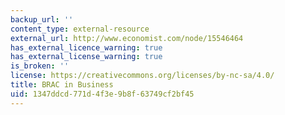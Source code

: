 ```yaml
---
backup_url: ''
content_type: external-resource
external_url: http://www.economist.com/node/15546464
has_external_licence_warning: true
has_external_license_warning: true
is_broken: ''
license: https://creativecommons.org/licenses/by-nc-sa/4.0/
title: BRAC in Business
uid: 1347ddcd-771d-4f3e-9b8f-63749cf2bf45
---
```

